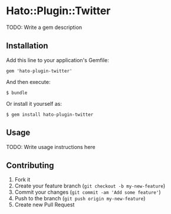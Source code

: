 # Hato::Plugin::Twitter

TODO: Write a gem description

## Installation

Add this line to your application's Gemfile:

    gem 'hato-plugin-twitter'

And then execute:

    $ bundle

Or install it yourself as:

    $ gem install hato-plugin-twitter

## Usage

TODO: Write usage instructions here

## Contributing

1. Fork it
2. Create your feature branch (`git checkout -b my-new-feature`)
3. Commit your changes (`git commit -am 'Add some feature'`)
4. Push to the branch (`git push origin my-new-feature`)
5. Create new Pull Request
